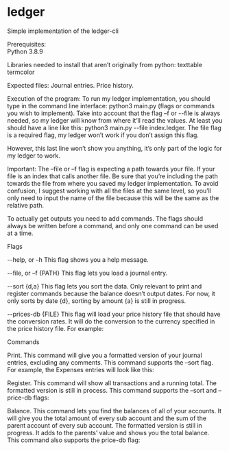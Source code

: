 # ledger
Simple implementation of the ledger-cli

Prerequisites:  
Python 3.8.9 

Libraries needed to install that aren’t originally from python: 
  texttable 
  termcolor 
  
Expected files: 
  Journal entries.
  Price history.

Execution of the program: 
To run my ledger implementation, you should type in the command line interface: python3 main.py (flags or commands you wish to implement). Take into account that the flag –f or --file is always needed, so my ledger will know from where it’ll read the values. At least you should have a line like this: python3 main.py --file index.ledger. The file flag is a required flag, my ledger won’t work if you don’t assign this flag.  

However, this last line won’t show you anything, it’s only part of the logic for my ledger to work.  

Important: The –file or –f flag is expecting a path towards your file. If your file is an index that calls another file. Be sure that you’re including the path towards the file from where you saved my ledger implementation. To avoid confusion, I suggest working with all the files at the same level, so you’ll only need to input the name of the file because this will be the same as the relative path. 
 
 
To actually get outputs you need to add commands. The flags should always be written before a command, and only one command can be used at a time.  


Flags 

--help, or –h 
    This flag shows you a help message. 

--file, or –f {PATH} 
    This flag lets you load a journal entry. 

--sort {d,a} 
    This flag lets you sort the data. Only relevant to print and register commands because the balance doesn’t output dates. For now, it only sorts by date {d}, sorting by amount {a} is still in progress. 

--prices-db {FILE} 
    This flag will load your price history file that should have the conversion rates. It will do the conversion to the currency specified in the price history file. For example: 
 
 
 
Commands 

Print. 
This command will give you a formatted version of your journal entries, excluding any comments. This command supports the –sort flag. For example, the Expenses entries will look like this: 
 
Register. 
This command will show all transactions and a running total. The formatted version is still in process. 
This command supports the –sort and –price-db flags: 
 
Balance. 
This command lets you find the balances of all of your accounts. It will give you the total amount of every sub account and the sum of the parent account of every sub account. The formatted version is still in progress. It adds to the parents’ value and shows you the total balance.  
This command also supports the price-db flag: 
 
